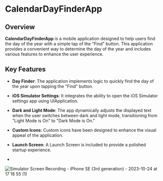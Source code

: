 # CalendarDayFinderApp

## Overview

**CalendarDayFinderApp** is a mobile application designed to help users find the day of the year with a simple tap of the "Find" button. This application provides a convenient way to determine the day of the year and includes various features to enhance the user experience.

## Key Features

- **Day Finder**: The application implements logic to quickly find the day of the year upon tapping the "Find" button.

- **iOS Simulator Settings**: It integrates the ability to open the iOS Simulator settings app using UIApplication.

- **Dark and Light Mode**: The app dynamically adjusts the displayed text when the user switches between dark and light mode, transitioning from "Light Mode is On" to "Dark Mode is On."

- **Custom Icons**: Custom icons have been designed to enhance the visual appeal of the application.

- **Launch Screen**: A Launch Screen is included to provide a polished startup experience.
- 

![Simulator Screen Recording - iPhone SE (3rd generation) - 2023-10-24 at 17 18 55 (1)](https://github.com/StasyaOmak/CalendarDayFinderApp/assets/127408467/34641b7f-ae8e-48e9-86fa-5929a75a06b0)

